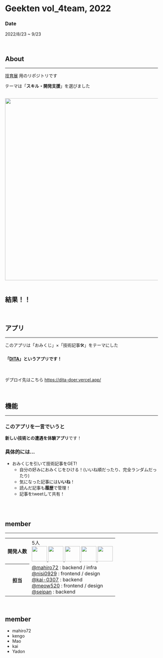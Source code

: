 # Geekten vol_4team, 2022

### Date

2022/8/23 ~ 9/23

<br>

## About
***
[技育展](https://talent.supporterz.jp/geekten/2022/) 用のリポジトリです

テーマは「**スキル・開発支援**」を選びました

<br>

<img width="600px" src="https://img.esa.io/uploads/production/attachments/19248/2022/08/06/130878/0fefe25b-814e-491c-bae9-62a9cf1b789c.png" />

<br>

<br>

## 結果！！

<br>

## アプリ
***

このアプリは「おみくじ」×「技術記事🛠」をテーマにした
#### 「[DITA](https://dita-doer.vercel.app/)」というアプリです！

<br>

デプロイ先はこちら
https://dita-doer.vercel.app/


<br>

## 機能
***

### このアプリを一言でいうと
**新しい技術との遭遇を体験アプリ**です！

### 具体的には...
- おみくじを引いて技術記事をGET!
  - 自分の好みにおみくじをひける！(いいね順だったり、完全ランダムだったり)
  - 気になった記事には**いいね**！
  - 読んだ記事も**履歴**で管理！
  - 記事をtweetして共有！

<br />

<br>
 
## member
***

<table>
  <tr>
    <th>開発人数</th>
    <td>
      5人<br>
      <b><a href="https://github.com/mahiro72"><img src="https://github.com/mahiro72.png" width="50px;" /></b>
      <b><a href="https://github.com/nisi0929"><img src="https://github.com/nisi0929.png" width="50px;" /></b>
      <b><a href="https://github.com/kai-0307"><img src="https://github.com/kai-0307.png" width="50px;" /></b>
      <b><a href="https://github.com/meow520"><img src="https://github.com/meow520.png" width="50px;" /></b>
      <b><a href="https://github.com/seipan"><img src="https://github.com/seipan.png" width="50px;" /></b>
    </td>
  </tr>
  <tr>
    <th>担当</th>
    <td>
      <a href="https://github.com/mahiro72">@mahiro72</a> : backend / infra<br>
      <a href="https://github.com/nisi0929">@nisi0929</a> : frontend / design <br>
      <a href="https://github.com/kai-0307">@kai-0307</a> : backend <br>
      <a href="https://github.com/meow520">@meow520</a> : frontend / design<br>
      <a href="https://github.com/seipan">@seipan</a> : backend <br>
    </td>
  </tr>
</table>

<br>
       


## member
- mahiro72
- kengo
- Mao
- kai
- Yadon
